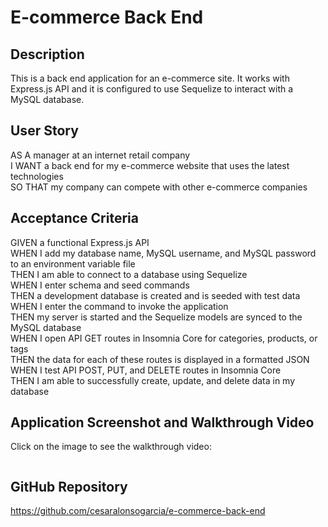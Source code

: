 # E-commerce Back End

## Description

This is a back end application for an e-commerce site. It works with Express.js API and it is configured to use Sequelize to interact with a MySQL database.

## User Story

AS A manager at an internet retail company  
I WANT a back end for my e-commerce website that uses the latest technologies  
SO THAT my company can compete with other e-commerce companies

## Acceptance Criteria

GIVEN a functional Express.js API  
WHEN I add my database name, MySQL username, and MySQL password to an environment variable file  
THEN I am able to connect to a database using Sequelize  
WHEN I enter schema and seed commands  
THEN a development database is created and is seeded with test data
WHEN I enter the command to invoke the application  
THEN my server is started and the Sequelize models are synced to the MySQL database  
WHEN I open API GET routes in Insomnia Core for categories, products, or tags  
THEN the data for each of these routes is displayed in a formatted JSON  
WHEN I test API POST, PUT, and DELETE routes in Insomnia Core  
THEN I am able to successfully create, update, and delete data in my database

## Application Screenshot and Walkthrough Video

Click on the image to see the walkthrough video:

[<img src=''>](https://watch.screencastify.com/v/E8iGSyoJc6RPxksjUQWB "E-commerce Back End")

## GitHub Repository

https://github.com/cesaralonsogarcia/e-commerce-back-end